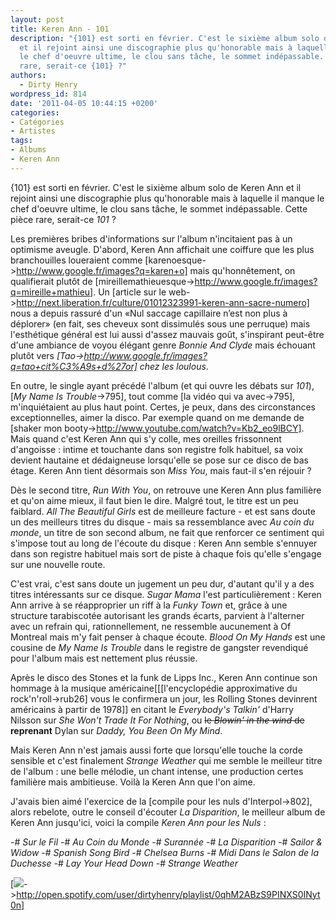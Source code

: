 ```yaml
---
layout: post
title: Keren Ann - 101
description: "{101} est sorti en février. C'est le sixième album solo de Keren Ann
  et il rejoint ainsi une discographie plus qu'honorable mais à laquelle il manque
  le chef d'oeuvre ultime, le clou sans tâche, le sommet indépassable. Cette pièce
  rare, serait-ce {101} ?"
authors:
  - Dirty Henry
wordpress_id: 814
date: '2011-04-05 10:44:15 +0200'
categories:
- Catégories
- Artistes
tags:
- Albums
- Keren Ann
---
```

{101} est sorti en février. C'est le sixième album solo de Keren Ann et il rejoint ainsi une discographie plus qu'honorable mais à laquelle il manque le chef d'oeuvre ultime, le clou sans tâche, le sommet indépassable. Cette pièce rare, serait-ce *101* ?

Les premières bribes d'informations sur l'album n'incitaient pas à un optimisme aveugle. D'abord, Keren Ann affichait une coiffure que les plus branchouilles loueraient comme [karenoesque->http://www.google.fr/images?q=karen+o] mais qu'honnêtement, on qualifierait plutôt de [mireillemathieuesque->http://www.google.fr/images?q=mireille+mathieu]. Un [article sur le web->http://next.liberation.fr/culture/01012323991-keren-ann-sacre-numero] nous a depuis rassuré d'un «Nul saccage capillaire n’est non plus à déplorer» (en fait, ses cheveux sont dissimulés sous une perruque) mais l'esthétique général est lui aussi d'assez mauvais goût, s'inspirant peut-être d'une ambiance de voyou élégant genre *Bonnie And Clyde* mais échouant plutôt vers *[Tao->http://www.google.fr/images?q=tao+cit%C3%A9s+d%27or] chez les loulous*.

En outre, le single ayant précédé l'album (et qui ouvre les débats sur *101*), [*My Name Is Trouble*->795], tout comme [la vidéo qui va avec->795], m'inquiétaient au plus haut point. Certes, je peux, dans des circonstances exceptionnelles, aimer la disco. Par exemple quand on me demande de [shaker mon booty->http://www.youtube.com/watch?v=Kb2_eo9lBCY]. Mais quand c'est Keren Ann qui s'y colle, mes oreilles frissonnent d'angoisse : intime et touchante dans son registre folk habituel, sa voix devient hautaine et dédaigneuse lorsqu'elle se pose sur ce disco de bas étage. Keren Ann tient désormais son *Miss You*, mais faut-il s'en réjouir ?

<img477>

Dès le second titre, *Run With You*, on retrouve une Keren Ann plus familière et qu'on aime mieux, il faut bien le dire. Malgré tout, le titre est un peu faiblard. *All The Beautiful Girls* est de meilleure facture - et est sans doute un des meilleurs titres du disque - mais sa ressemblance avec *Au coin du monde*, un titre de son second album, ne fait que renforcer ce sentiment qui s'impose tout au long de l'écoute du disque : Keren Ann semble s'ennuyer dans son registre habituel mais sort de piste à chaque fois qu'elle s'engage sur une nouvelle route.

C'est vrai, c'est sans doute un jugement un peu dur, d'autant qu'il y a des titres intéressants sur ce disque. *Sugar Mama* l'est particulièrement : Keren Ann arrive à se réapproprier un riff à la *Funky Town* et, grâce à une structure tarabiscotée autorisant les grands écarts, parvient à l'alterner avec un refrain qui, rationnellement, ne ressemble aucunement à Of Montreal mais m'y fait penser à chaque écoute. *Blood On My Hands* est une cousine de *My Name Is Trouble* dans le registre de gangster revendiqué pour l'album mais est nettement plus réussie.

<img476>

Après le disco des Stones et la funk de Lipps Inc., Keren Ann continue son hommage à la musique américaine[[[l'encyclopédie approximative du rock'n'roll->rub26] vous le confirmera un jour, les Rolling Stones devinrent américains à partir de 1978]] en citant le *Everybody's Talkin'* d'Harry Nilsson sur *She Won't Trade It For Nothing*, ou <strike>le *Blowin' in the wind* de</strike> __reprenant__ Dylan sur *Daddy, You Been On My Mind*.

Mais Keren Ann n'est jamais aussi forte que lorsqu'elle touche la corde sensible et c'est finalement *Strange Weather* qui me semble le meilleur titre de l'album : une belle mélodie, un chant intense, une production certes familière mais ambitieuse. Voilà la Keren Ann que l'on aime.

J'avais bien aimé l'exercice de la [compile pour les nuls d'Interpol->802], alors rebelote, outre le conseil d'écouter *La Disparition*, le meilleur album de Keren Ann jusqu'ici, voici la compile *Keren Ann pour les Nuls* :

-# *Sur le Fil*
-# *Au Coin du Monde*
-# *Surannée*
-# *La Disparition*
-# *Sailor & Widow*
-# *Spanish Song Bird*
-# *Chelsea Burns*
-# *Midi Dans le Salon de la Duchesse*
-# *Lay Your Head Down*
-# *Strange Weather*

[<img src="/squelettes/images/spotify-button.png" />->http://open.spotify.com/user/dirtyhenry/playlist/0qhM2ABzS9PINXS0INyt0n]

